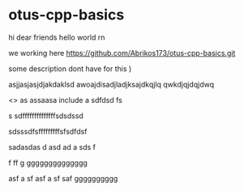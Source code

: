 # otus-cpp-basics
hi dear friends
hello world rn

we working here
https://github.com/Abrikos173/otus-cpp-basics.git

some description dont have for this )

asjjasjasjdjakdaklsd
awoajdisadjladjksajdkqjlq
qwkdjqjdqjdwq

<<iostream>>
as
assaasa
include a
sdfdsd
fs

s
sdffffffffffffffsdsdssd

sdsssdfsfffffffffsfsdfdsf


sadasdas
d
asd
ad
a
sds
f

f
ff
g
gggggggggggggg

asf
a
sf
asf
a
sf
saf
gggggggggg
